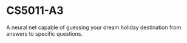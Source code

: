 # CS5011-A3
A neural net capable of guessing your dream holiday destination from answers to specific questions.
